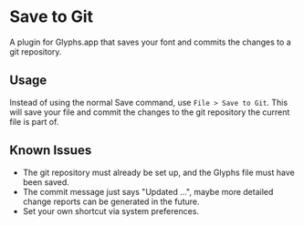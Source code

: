 # Save to Git

A plugin for Glyphs.app that saves your font and commits the changes to a git repository.

## Usage

Instead of using the normal Save command, use `File > Save to Git`. This will save your file and commit the changes to the git repository the current file is part of.

## Known Issues

- The git repository must already be set up, and the Glyphs file must have been saved.
- The commit message just says "Updated ...", maybe more detailed change reports can be generated in the future.
- Set your own shortcut via system preferences.
